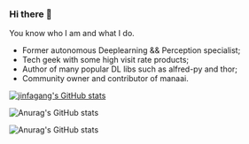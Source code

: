 ### Hi there 👋

You know who I am and what I do.

- Former autonomous Deeplearning && Perception specialist;
- Tech geek with some high visit rate products;
- Author of many popular DL libs such as alfred-py and thor;
- Community owner and contributor of manaai.



[![jinfagang's GitHub stats](https://github-readme-stats.vercel.app/api?username=jinfagang)](https://github.com/anuraghazra/github-readme-stats)

![Anurag's GitHub stats](https://github-readme-stats.vercel.app/api?username=jinfagang&count_private=true)

![Anurag's GitHub stats](https://github-readme-stats.vercel.app/api?username=jinfagang&show_icons=true&theme=radical)

